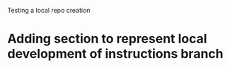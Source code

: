 Testing a local repo creation


# Adding section to represent local development of instructions branch
